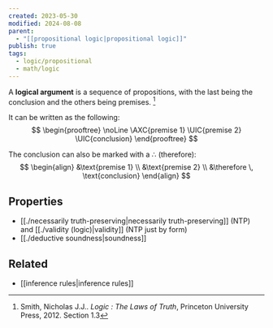 ```yaml
---
created: 2023-05-30
modified: 2024-08-08
parent:
  - "[[propositional logic|propositional logic]]"
publish: true
tags:
  - logic/propositional
  - math/logic
---
```

A **logical argument** is a sequence of propositions, with the last being the conclusion and the others being premises. [^1]

It can be written as the following:
$$
\begin{prooftree} 
\noLine \AXC{premise 1}
\UIC{premise 2}
\UIC{conclusion}
\end{prooftree}
$$

The conclusion can also be marked with a $\therefore$ (therefore):
$$
\begin{align}
&\text{premise 1} \\
&\text{premise 2} \\
&\therefore \, \text{conclusion}
\end{align}
$$
## Properties
- [[./necessarily truth-preserving|necessarily truth-preserving]] (NTP) and [[./validity (logic)|validity]] (NTP just by form)
- [[./deductive soundness|soundness]]

## Related
- [[inference rules|inference rules]]


[^1]: Smith, Nicholas J.J.. _Logic : The Laws of Truth_, Princeton University Press, 2012. Section 1.3